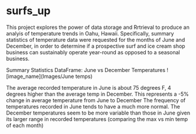 # surfs_up

This project explores the power of data storage and Rrtrieval to produce an analyis of temperature trends in Oahu, Hawaii. Specifically, summary statistics of temperature data were requested for the months of June and December, in order to determine if a prospective surf and ice cream shop business can sustainably operate year-round as opposed to a seasonal business.

Summary Statistics DataFrame: June vs December Temperatures
![image_name](Images/June temps)

The average recorded temperature in June is about 75 degrees F, 4 degrees higher than the average temp in December.
This represents a -5% change in average temperature from June to December
The frequency of temperatures recorded in June tends to have a much more normal.
The December temperatures seem to be more variable than those in June given its larger range in recorded temperatures (comparing the max vs min temp of each month)
